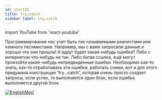 ```yaml
---
id: start22
title: try…catch
sidebar_label: try…catch
---
```


import YouTube from 'react-youtube'

Программирование нас учит быть так называемыми реалистами или немного песимистами. Например, мы с вами запросили данные и хорошо что они пришли! А вдруг будет какая-нибудь ошибка? Либо с интернетом что-нибудь не так. Либо битая ссылка, ещё могут произойти какие-нибудь непредвиденные ошибки. Необходимо как-то знать, как-то отрабатывать эти ошибки, работать сними, вот и для этого придумана конструкция “try…catch”, которая очень просто создает запросы, если успех, то выполняется один блок, если ошибка выполняется другой блок.

<YouTube videoId='fr1TK-sMKww' />

[![EnglishMoji!](/img/logo/englishmoji.png)](https://link-to.app/xvh7Ush9kl)

